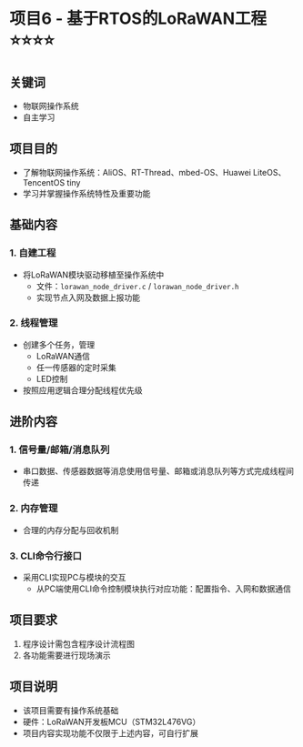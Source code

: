 # 项目6 - 基于RTOS的LoRaWAN工程 ⭐⭐⭐⭐

## 关键词
- 物联网操作系统
- 自主学习

## 项目目的
- 了解物联网操作系统：AliOS、RT-Thread、mbed-OS、Huawei LiteOS、TencentOS tiny
- 学习并掌握操作系统特性及重要功能

## 基础内容
### 1. 自建工程
- 将LoRaWAN模块驱动移植至操作系统中
  - 文件：`lorawan_node_driver.c` / `lorawan_node_driver.h`
  - 实现节点入网及数据上报功能

### 2. 线程管理
- 创建多个任务，管理
  - LoRaWAN通信
  - 任一传感器的定时采集
  - LED控制
- 按照应用逻辑合理分配线程优先级

## 进阶内容
### 1. 信号量/邮箱/消息队列
- 串口数据、传感器数据等消息使用信号量、邮箱或消息队列等方式完成线程间传递

### 2. 内存管理
- 合理的内存分配与回收机制

### 3. CLI命令行接口
- 采用CLI实现PC与模块的交互
  - 从PC端使用CLI命令控制模块执行对应功能：配置指令、入网和数据通信

## 项目要求
1. 程序设计需包含程序设计流程图
2. 各功能需要进行现场演示

## 项目说明
- 该项目需要有操作系统基础
- 硬件：LoRaWAN开发板MCU（STM32L476VG）
- 项目内容实现功能不仅限于上述内容，可自行扩展

